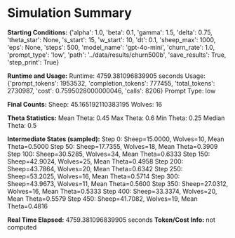 # Simulation Summary

**Starting Conditions:**
{'alpha': 1.0, 'beta': 0.1, 'gamma': 1.5, 'delta': 0.75, 'theta_star': None, 's_start': 15, 'w_start': 10, 'dt': 0.1, 'sheep_max': 1000, 'eps': None, 'steps': 500, 'model_name': 'gpt-4o-mini', 'churn_rate': 1.0, 'prompt_type': 'low', 'path': '../data/results/churn500b', 'save_results': True, 'step_print': True}

**Runtime and Usage:**
Runtime: 4759.381096839905 seconds
Usage: {'prompt_tokens': 1953532, 'completion_tokens': 777455, 'total_tokens': 2730987, 'cost': 0.7595028000000046, 'calls': 8206}
Prompt Type: low

**Final Counts:**
Sheep: 45.165192110383195
Wolves: 16

**Theta Statistics:**
Mean Theta: 0.45
Max Theta: 0.6
Min Theta: 0.25
Median Theta: 0.5

**Intermediate States (sampled):**
Step 0: Sheep=15.0000, Wolves=10, Mean Theta=0.5000
Step 50: Sheep=17.7355, Wolves=18, Mean Theta=0.3909
Step 100: Sheep=30.5285, Wolves=34, Mean Theta=0.6333
Step 150: Sheep=42.9024, Wolves=25, Mean Theta=0.4958
Step 200: Sheep=43.7864, Wolves=20, Mean Theta=0.6342
Step 250: Sheep=53.2025, Wolves=16, Mean Theta=0.5714
Step 300: Sheep=43.9673, Wolves=11, Mean Theta=0.5600
Step 350: Sheep=27.0312, Wolves=16, Mean Theta=0.5333
Step 400: Sheep=33.3374, Wolves=20, Mean Theta=0.5579
Step 450: Sheep=41.7082, Wolves=19, Mean Theta=0.4816

**Real Time Elapsed:** 4759.381096839905 seconds
**Token/Cost Info:** not computed